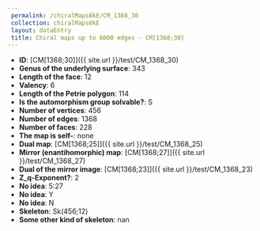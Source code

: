 ```yaml
--- 
 permalink: /chiralMaps6kE/CM_1368_30 
 collection: chiralMaps6kE
 layout: dataEntry
 title: Chiral maps up to 6000 edges - CM[1368;30]
---
```


- **ID**: [CM[1368;30]]({{ site.url }}/test/CM_1368_30)
- **Genus of the underlying surface**: 343
- **Length of the face**: 12
- **Valency**: 6
- **Length of the Petrie polygon**: 114
- **Is the automorphism group solvable?**: S
- **Number of vertices**: 456
- **Number of edges**: 1368
- **Number of faces**: 228
- **The map is self-**: none
- **Dual map**: [CM[1368;25]]({{ site.url }}/test/CM_1368_25)
- **Mirror (enantihomorphic) map**: [CM[1368;27]]({{ site.url }}/test/CM_1368_27)
- **Dual of the mirror image**: [CM[1368;23]]({{ site.url }}/test/CM_1368_23)
- **Z_q-Exponent?**: 2
- **No idea**:  5:27
- **No idea**: Y
- **No idea**: N
- **Skeleton**: Sk(456;12)
- **Some other kind of skeleton**: nan
